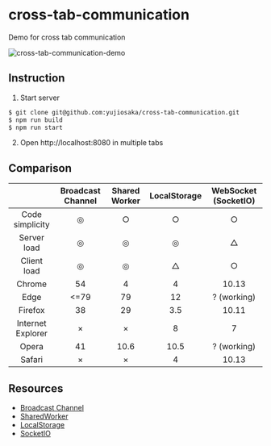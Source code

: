 # cross-tab-communication
Demo for cross tab communication

![cross-tab-communication-demo](https://user-images.githubusercontent.com/2261067/83458582-b911e580-a49d-11ea-8320-d120cc496654.gif)

## Instruction

1. Start server

```sh
$ git clone git@github.com:yujiosaka/cross-tab-communication.git
$ npm run build
$ npm run start
```

2. Open http://localhost:8080 in multiple tabs

## Comparison

|                   | Broadcast Channel | Shared Worker | LocalStorage | WebSocket (SocketIO) |
|:-----------------:|:-----------------:|:-------------:|:------------:|:--------------------:|
| Code simplicity   | ◎                 | ○             | ○            | ○                    |
| Server load       | ◎                 | ◎             | ◎            | △                    |
| Client load       | ◎                 | ◎             | △            | ○                    |
| Chrome            | 54                | 4             | 4            | 10.13                |
| Edge              | <=79              | 79            | 12           | ? (working)          |
| Firefox           | 38                | 29            | 3.5          | 10.11                |
| Internet Explorer | ×                 | ×             | 8            | 7                    |
| Opera             | 41                | 10.6          | 10.5         | ? (working)          |
| Safari            | ×                 | ×             | 4            | 10.13                |

## Resources

- [Broadcast Channel](https://developer.mozilla.org/docs/Web/API/Broadcast_Channel_API)
- [SharedWorker](https://developer.mozilla.org/docs/Web/API/SharedWorker)
- [LocalStorage](https://developer.mozilla.org/docs/Web/API/Window/localStorage)
- [SocketIO](https://socket.io/docs/server-api/)
